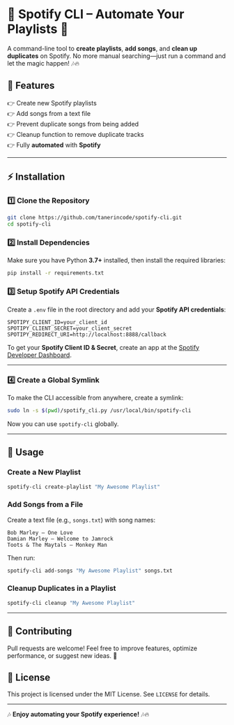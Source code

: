 # 🎵 Spotify CLI – Automate Your Playlists 🚀

A command-line tool to **create playlists**, **add songs**, and **clean up duplicates** on Spotify. No more manual searching—just run a command and let the magic happen! 🎶🔥  

## 📌 Features
👉 Create new Spotify playlists  
👉 Add songs from a text file  
👉 Prevent duplicate songs from being added  
👉 Cleanup function to remove duplicate tracks  
👉 Fully **automated** with **Spotify**  

---

## ⚡️ Installation

### **1️⃣ Clone the Repository**
```sh
git clone https://github.com/tanerincode/spotify-cli.git
cd spotify-cli
```

### **2️⃣ Install Dependencies**
Make sure you have Python **3.7+** installed, then install the required libraries:

```sh
pip install -r requirements.txt
```

### **3️⃣ Setup Spotify API Credentials**
Create a `.env` file in the root directory and add your **Spotify API credentials**:

```
SPOTIPY_CLIENT_ID=your_client_id
SPOTIPY_CLIENT_SECRET=your_client_secret
SPOTIPY_REDIRECT_URI=http://localhost:8888/callback
```

To get your **Spotify Client ID & Secret**, create an app at the [Spotify Developer Dashboard](https://developer.spotify.com/dashboard/).

---

### **4️⃣ Create a Global Symlink**
To make the CLI accessible from anywhere, create a symlink:
```sh
sudo ln -s $(pwd)/spotify_cli.py /usr/local/bin/spotify-cli
```
Now you can use `spotify-cli` globally.

---

## 🚀 Usage

### **Create a New Playlist**
```sh
spotify-cli create-playlist "My Awesome Playlist"
```

### **Add Songs from a File**
Create a text file (e.g., `songs.txt`) with song names:
```
Bob Marley – One Love
Damian Marley – Welcome to Jamrock
Toots & The Maytals – Monkey Man
```
Then run:
```sh
spotify-cli add-songs "My Awesome Playlist" songs.txt
```

### **Cleanup Duplicates in a Playlist**
```sh
spotify-cli cleanup "My Awesome Playlist"
```

---

## 💪 Contributing
Pull requests are welcome! Feel free to improve features, optimize performance, or suggest new ideas. 🚀

## 📝 License
This project is licensed under the MIT License. See `LICENSE` for details.

---

🎶 **Enjoy automating your Spotify experience!** 🎶🔥
